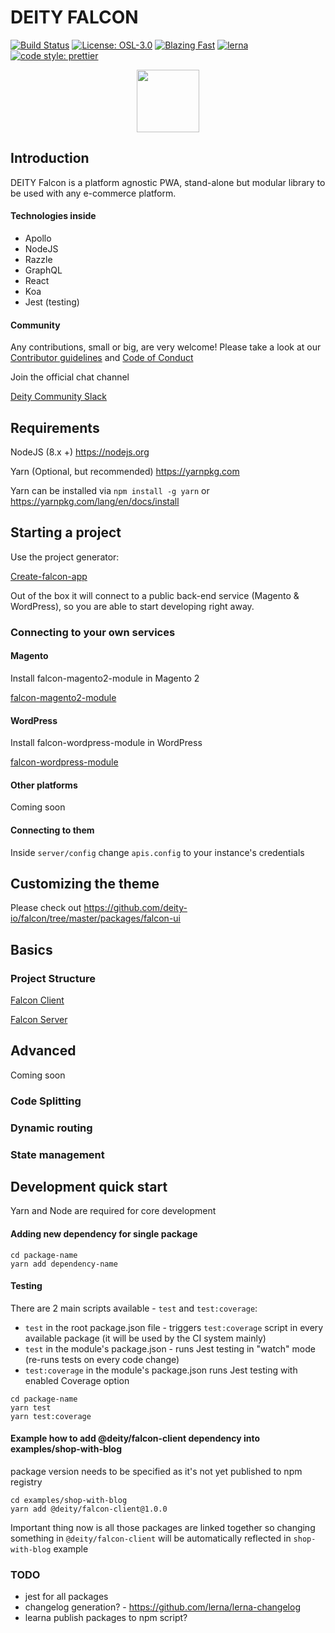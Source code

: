 # DEITY FALCON

[![Build Status](https://travis-ci.org/deity-io/falcon.svg?branch=master)](https://travis-ci.org/deity-io/falcon)
[![License: OSL-3.0](https://img.shields.io/badge/license-OSL--3.0-yellow.svg?style=flat-square)](https://opensource.org/licenses/OSL-3.0)
[![Blazing Fast](https://img.shields.io/badge/speed-blazing%20%F0%9F%94%A5-brightgreen.svg?style=flat-square)](https://twitter.com/acdlite/status/974390255393505280)
[![lerna](https://img.shields.io/badge/maintained%20with-lerna-cc00ff.svg?style=flat-square)](https://lernajs.io/)
[![code style: prettier](https://img.shields.io/badge/code_style-prettier-ff69b4.svg?style=flat-square)](https://github.com/prettier/prettier)

<p align="center">
  <img alight="center" width="100" src="https://user-images.githubusercontent.com/1118933/46464650-2f40df00-c7c7-11e8-827c-576ce330cb06.png" />
</p>

## Introduction

DEITY Falcon is a platform agnostic PWA, stand-alone but modular library to be used with any e-commerce platform.

#### Technologies inside

- Apollo
- NodeJS
- Razzle
- GraphQL
- React
- Koa
- Jest (testing)

#### Community

Any contributions, small or big, are very welcome! Please take a look at our [Contributor guidelines](https://github.com/deity-io/falcon/blob/master/.github/CONTRIBUTING.md) and [Code of Conduct](https://github.com/deity-io/falcon/blob/master/.github/CODE_OF_CONDUCT.md)

Join the official chat channel

[Deity Community Slack](http://slack.deity.io)

## Requirements

NodeJS (8.x +) https://nodejs.org

Yarn (Optional, but recommended) https://yarnpkg.com


Yarn can be installed via `npm install -g yarn` or https://yarnpkg.com/lang/en/docs/install

## Starting a project

Use the project generator:

[Create-falcon-app](https://github.com/deity-io/falcon/tree/master/packages/create-falcon-app)

Out of the box it will connect to a public back-end service (Magento & WordPress), so you are able to start developing right away.

### Connecting to your own services

#### Magento

Install falcon-magento2-module in Magento 2

[falcon-magento2-module](https://github.com/deity-io/falcon-magento2-module)

#### WordPress

Install falcon-wordpress-module in WordPress

[falcon-wordpress-module](https://github.com/deity-io/falcon-wordpress-module)

#### Other platforms

Coming soon

#### Connecting to them

Inside ```server/config``` change ```apis.config``` to your instance's credentials

## Customizing the theme

Please check out https://github.com/deity-io/falcon/tree/master/packages/falcon-ui

## Basics

### Project Structure

[Falcon Client](https://github.com/deity-io/falcon/tree/master/packages/falcon-client)

[Falcon Server](https://github.com/deity-io/falcon/tree/master/packages/falcon-server)

## Advanced

Coming soon

### Code Splitting

### Dynamic routing

### State management

## Development quick start

Yarn and Node are required for core development

#### Adding new dependency for single package

```
cd package-name
yarn add dependency-name
```

#### Testing

There are 2 main scripts available - `test` and `test:coverage`:

- `test` in the root package.json file - triggers `test:coverage` script in every available package (it will be used by the CI system mainly)
- `test` in the module's package.json - runs Jest testing in "watch" mode (re-runs tests on every code change)
- `test:coverage` in the module's package.json runs Jest testing with enabled Coverage option

```
cd package-name
yarn test
yarn test:coverage
```

#### Example how to add @deity/falcon-client dependency into examples/shop-with-blog

package version needs to be specified as it's not yet published to npm registry

```
cd examples/shop-with-blog
yarn add @deity/falcon-client@1.0.0
```

Important thing now is all those packages are linked together so changing something in `@deity/falcon-client` will be automatically reflected in `shop-with-blog` example

### TODO
- jest for all packages
- changelog generation? - https://github.com/lerna/lerna-changelog
- learna publish packages to npm script?


